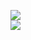 [![](https://img.shields.io/badge/Made%20With-Github%20Spray-lightgrey.svg?style=for-the-badge&logo=github)](https://github.com/Annihil/github-spray#25990)  
[![](https://i.imgur.com/2DrTn0Z.gif)](https://github.com/Annihil/github-spray)